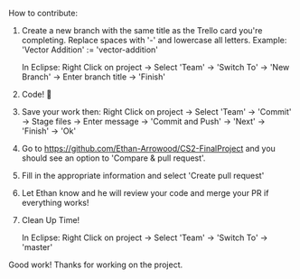 How to contribute:

1. Create a new branch with the same title as the Trello card you're completing. 
   Replace spaces with '-' and lowercase all letters.
   Example: 'Vector Addition' := 'vector-addition'

   In Eclipse: Right Click on project -> Select 'Team' -> 'Switch To' -> 'New Branch' -> Enter branch title -> 'Finish'

2. Code! 🎉

3. Save your work then: 
   Right Click on project -> Select 'Team' -> 'Commit' -> Stage files -> 
   Enter message -> 'Commit and Push' -> 'Next' -> 'Finish' -> 'Ok'
   
4. Go to https://github.com/Ethan-Arrowood/CS2-FinalProject and you should see an option to 'Compare & pull request'.

5. Fill in the appropriate information and select 'Create pull request'

6. Let Ethan know and he will review your code and merge your PR if everything works!

7. Clean Up Time!

   In Eclipse: Right Click on project -> Select 'Team' -> 'Switch To' -> 'master'
   
Good work! Thanks for working on the project.
